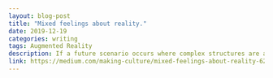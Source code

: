 ```yaml
---
layout: blog-post
title: "Mixed feelings about reality."
date: 2019-12-19
categories: writing
tags: Augmented Reality
description: If a future scenario occurs where complex structures are achievable without any practice or experience two trajectories seem very likely…
link: https://medium.com/making-culture/mixed-feelings-about-reality-628795a30d74?source=collection_home---4------4-----------------------
---
```

